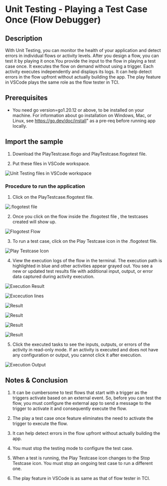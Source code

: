 # Unit Testing - Playing a Test Case Once (Flow Debugger)

## Description

With Unit Testing, you can monitor the health of your application and detect errors in individual flows or activity levels. After you design a flow, you can test it by playing it once.You provide the input to the flow in playing a test case once. It executes the flow on demand without using a trigger. Each activity executes independently and displays its logs. It can help detect errors in the flow upfront without actually building the app. The play feature in VSCode plays the same role as the flow tester in TCI.

## Prerequisites

* You need go version=go1.20.12 or above, to be installed on your machine. For information about go installation on Windows, Mac, or Linux, see https://go.dev/doc/install" as a pre-req before running app locally.


## Import the sample

1. Download the PlayTestcase.flogo and PlayTestcase.flogotest file.

2. Put these files in VSCode workspace.

![Unit Testing files in VSCode workspace](../../images/Unit-Testing/PlayTC-UT/import.png)



### Procedure to run the application

1. Click on the PlayTestcase.flogotest file.

![.flogotest file](../../images/Unit-Testing/PlayTC-UT/flogotestfile.png)

2. Once you click on the flow inside the .flogotest file , the testcases created will show up.

![Flogotest Flow](../../images/Unit-Testing/PlayTC-UT/flogotestflow.png)

3. To run a test case, click on the Play Testcase icon in the .flogotest file.

![Play Testcase Icon](../../images/Unit-Testing/PlayTC-UT/playtestcaseicon.png)

4. View the execution logs of the flow in the terminal. The execution path is highlighted in blue and other activities appear grayed out. You see a new or updated test results file with additional input, output, or error data captured during activity execution.
 
![Execution Result](../../images/Unit-Testing/PlayTC-UT/executionresult.png)

![Excecution lines](../../images/Unit-Testing/PlayTC-UT/excecutionlines.png)

![Result ](../../images/Unit-Testing/PlayTC-UT/1.png)

![Result ](../../images/Unit-Testing/PlayTC-UT/2.png)

![Result ](../../images/Unit-Testing/PlayTC-UT/3.png)

![Result ](../../images/Unit-Testing/PlayTC-UT/4.png)


5. Click the executed tasks to see the inputs, outputs, or errors of the activity in read-only mode. If an activity is executed and does not have any configuration or output, you cannot click it after execution.

![Execution Output ](../../images/Unit-Testing/PlayTC-UT/executionoutput.png)



## Notes & Conclusion

1. It can be cumbersome to test flows that start with a trigger as the triggers activate based on an external event. So, before you can test the flow, you must configure the external app to send a message to the trigger to activate it and consequently execute the flow.

2. The play a test case once feature eliminates the need to activate the trigger to execute the flow.

3. It can help detect errors in the flow upfront without actually building the app.

4. You must stop the testing mode to configure the test case.

5. When a test is running, the Play Testcase icon changes to the Stop Testcase icon. You must stop an ongoing test case to run a different one.

6. The play feature in VSCode is as same as that of flow tester in TCI.

